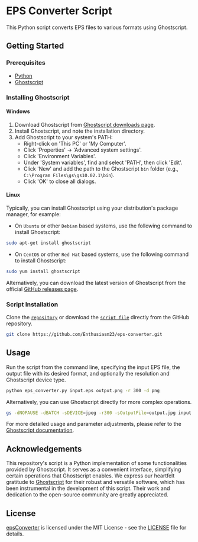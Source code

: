 # EPS Converter Script

This Python script converts EPS files to various formats using Ghostscript.

## Getting Started

### Prerequisites

- [Python](https://www.python.org)
- [Ghostscript](https://www.ghostscript.com)

### Installing Ghostscript

#### Windows

1. Download Ghostscript from [Ghostscript downloads page](https://www.ghostscript.com/download/gsdnld.html).
2. Install Ghostscript, and note the installation directory.
3. Add Ghostscript to your system's PATH:
   - Right-click on 'This PC' or 'My Computer'.
   - Click 'Properties' -> 'Advanced system settings'.
   - Click 'Environment Variables'.
   - Under 'System variables', find and select 'PATH', then click 'Edit'.
   - Click 'New' and add the path to the Ghostscript `bin` folder (e.g., `C:\Program Files\gs\gs10.02.1\bin`).
   - Click 'OK' to close all dialogs.

#### Linux

Typically, you can install Ghostscript using your distribution's package manager, for example:

- On `Ubuntu` or other `Debian` based systems, use the following command to install Ghostscript:

```bash
sudo apt-get install ghostscript
```

- On `CentOS` or other `Red Hat` based systems, use the following command to install Ghostscript:
```bash
sudo yum install ghostscript
```

Alternatively, you can download the latest version of Ghostscript from the official [GitHub releases page](https://github.com/ArtifexSoftware/ghostpdl-downloads/releases).

### Script Installation

Clone the [`repository`](https://github.com/Enthusiasm23/epsConverter.git) or download the [`script file`](https://raw.githubusercontent.com/Enthusiasm23/epsConverter/master/eps_converter.py) directly from the GitHub repository.

```bash
git clone https://github.com/Enthusiasm23/eps-converter.git
```

## Usage
Run the script from the command line, specifying the input EPS file, the output file with its desired format, and optionally the resolution and Ghostscript device type.

```bash
python eps_converter.py input.eps output.png -r 300 -d png
```

Alternatively, you can use Ghostscript directly for more complex operations.

```bash
gs -dNOPAUSE -dBATCH -sDEVICE=jpeg -r300 -sOutputFile=output.jpg input.eps
```
For more detailed usage and parameter adjustments, please refer to the [Ghostscript documentation](https://ghostscript.readthedocs.io/en/latest).

## Acknowledgements

This repository's script is a Python implementation of some functionalities provided by Ghostscript. 
It serves as a convenient interface, simplifying certain operations that Ghostscript enables. 
We express our heartfelt gratitude to [Ghostscript](https://www.ghostscript.com) for their robust and versatile software, which has been instrumental in the development of this script. 
Their work and dedication to the open-source community are greatly appreciated.

## License
[epsConverter](https://github.com/Enthusiasm23/epsConverter.git) is licensed under the MIT License - see the [LICENSE](./LICENSE) file for details.
